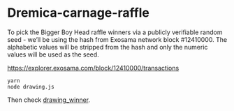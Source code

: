 # Dremica-carnage-raffle

To pick the Bigger Boy Head raffle winners via a publicly verifiable random seed - we’ll be using the hash from Exosama network block #12410000. The alphabetic values will be stripped from the hash and only the numeric values will be used as the seed.

https://explorer.exosama.com/block/12410000/transactions

```
yarn
node drawing.js
```

Then check [drawing_winner](./drawing_winner.json).
